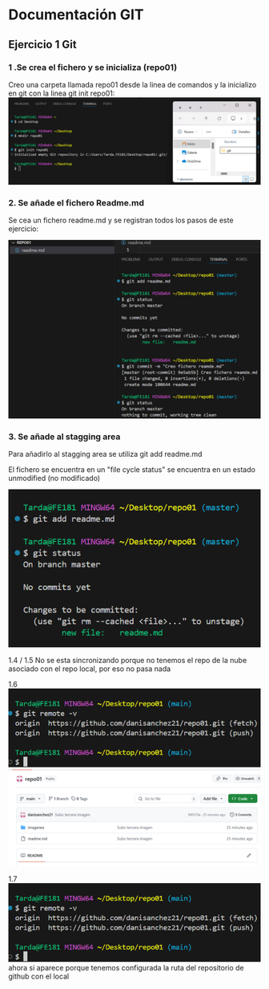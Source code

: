 # Documentación GIT
## Ejercicio 1 Git


### 1 .Se crea el fichero y se inicializa (repo01) 
Creo una carpeta llamada repo01 desde
la linea de comandos y la inicializo en 
git con la linea git init repo01:
![alt text](/imagenes/1.png)

### 2. Se añade el fichero Readme.md
Se cea un fichero readme.md y se registran todos
los pasos de este ejercicio:

![alt text](/imagenes/3.png)

### 3. Se añade al stagging area
Para añadirlo al stagging area 
se utiliza git add readme.md

El fichero se encuentra en un "file cycle status" 
se encuentra en un estado unmodified (no modificado)

![alt text](/imagenes/2.png) 


1.4 / 1.5 No se esta sincronizando porque no
tenemos el repo de la nube asociado con el
repo local, por eso no pasa nada


1.6![alt text](/imagenes/6.png)
![alt text](/imagenes/7.png)

1.7![alt text](/imagenes/6.png) 
ahora si aparece porque tenemos configurada
la ruta del repositorio de github con el local 